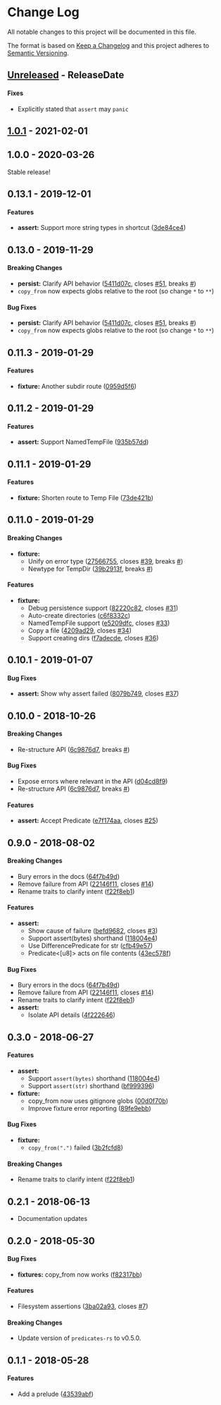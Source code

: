 # Change Log
All notable changes to this project will be documented in this file.

The format is based on [Keep a Changelog](http://keepachangelog.com/)
and this project adheres to [Semantic Versioning](http://semver.org/).

<!-- next-header -->
## [Unreleased] - ReleaseDate

#### Fixes

* Explicitly stated that `assert` may `panic`

## [1.0.1] - 2021-02-01

## 1.0.0 - 2020-03-26

Stable release!

## 0.13.1 - 2019-12-01


#### Features

* **assert:**  Support more string types in shortcut ([3de84ce4](https://github.com/assert-rs/assert_fs/commit/3de84ce453e1e1024331421e0ff1071cab5f204b))



## 0.13.0 - 2019-11-29


#### Breaking Changes

* **persist:**  Clarify API behavior ([5411d07c](https://github.com/assert-rs/assert_fs/commit/5411d07c37fbfb89e3efde2c4562a6dd4d0f1ebb), closes [#51](https://github.com/assert-rs/assert_fs/issues/51), breaks [#](https://github.com/assert-rs/assert_fs/issues/))
* `copy_from` now expects globs relative to the root (so change `*` to `**`)

#### Bug Fixes

* **persist:**  Clarify API behavior ([5411d07c](https://github.com/assert-rs/assert_fs/commit/5411d07c37fbfb89e3efde2c4562a6dd4d0f1ebb), closes [#51](https://github.com/assert-rs/assert_fs/issues/51), breaks [#](https://github.com/assert-rs/assert_fs/issues/))
* `copy_from` now expects globs relative to the root (so change `*` to `**`)



## 0.11.3 - 2019-01-29


#### Features

* **fixture:**  Another subdir route ([0959d5f6](https://github.com/assert-rs/assert_fs/commit/0959d5f6f75b46f4539e52d651824dab9449b339))



## 0.11.2 - 2019-01-29


#### Features

* **assert:**  Support NamedTempFile ([935b57dd](https://github.com/assert-rs/assert_fs/commit/935b57dd5d67e82db2712fefd7020c427724a77e))



## 0.11.1 - 2019-01-29


#### Features

* **fixture:**  Shorten route to Temp File ([73de421b](https://github.com/assert-rs/assert_fs/commit/73de421b8f446ade35e29e07fe2207a4a84c7200))



## 0.11.0 - 2019-01-29


#### Breaking Changes

* **fixture:**
  *  Unify on error type ([27566755](https://github.com/assert-rs/assert_fs/commit/275667551b78d7e2ad702f81150417a782b64253), closes [#39](https://github.com/assert-rs/assert_fs/issues/39), breaks [#](https://github.com/assert-rs/assert_fs/issues/))
  *  Newtype for TempDir ([39b2913f](https://github.com/assert-rs/assert_fs/commit/39b2913f9e9e0a7ccc55b788fe04d5cb55264244), breaks [#](https://github.com/assert-rs/assert_fs/issues/))

#### Features

* **fixture:**
  *  Debug persistence support ([82220c82](https://github.com/assert-rs/assert_fs/commit/82220c8270fed8f021e6fb76f89864be0d8eda88), closes [#31](https://github.com/assert-rs/assert_fs/issues/31))
  *  Auto-create directories ([c6f8332c](https://github.com/assert-rs/assert_fs/commit/c6f8332c1a106c89f9df166879051f76f9090db5))
  *  NamedTempFile support ([e5209dfc](https://github.com/assert-rs/assert_fs/commit/e5209dfc6e2f2515cff2f0ea0189537c9fb117b3), closes [#33](https://github.com/assert-rs/assert_fs/issues/33))
  *  Copy a file ([4209ad29](https://github.com/assert-rs/assert_fs/commit/4209ad29862a02173e181f1041152e9fcb065aba), closes [#34](https://github.com/assert-rs/assert_fs/issues/34))
  *  Support creating dirs ([f7adecde](https://github.com/assert-rs/assert_fs/commit/f7adecde52d2fbb56a9542b0b693292ca9dd44e6), closes [#36](https://github.com/assert-rs/assert_fs/issues/36))



## 0.10.1 - 2019-01-07


#### Bug Fixes

* **assert:**  Show why assert failed ([8079b749](https://github.com/assert-rs/assert_fs/commit/8079b749cf1b1334e2dea42dc74f9552a0969cd7), closes [#37](https://github.com/assert-rs/assert_fs/issues/37))



## 0.10.0 - 2018-10-26


#### Breaking Changes

*   Re-structure API ([6c9876d7](https://github.com/assert-rs/assert_fs/commit/6c9876d76052d89af3edccbc66b073b085d9ecdb), breaks [#](https://github.com/assert-rs/assert_fs/issues/))

#### Bug Fixes

*   Expose errors where relevant in the API ([d04cd8f9](https://github.com/assert-rs/assert_fs/commit/d04cd8f975f13104e2fd0c7ad6b3cb82c2239701))
*   Re-structure API ([6c9876d7](https://github.com/assert-rs/assert_fs/commit/6c9876d76052d89af3edccbc66b073b085d9ecdb), breaks [#](https://github.com/assert-rs/assert_fs/issues/))

#### Features

* **assert:**  Accept Predicate<str> ([e7f174aa](https://github.com/assert-rs/assert_fs/commit/e7f174aae24a2e67e5195ffce5f91993e391589f), closes [#25](https://github.com/assert-rs/assert_fs/issues/25))



## 0.9.0 - 2018-08-02


#### Breaking Changes

*   Bury errors in the docs ([64f7b49d](https://github.com/assert-rs/assert_fs/commit/64f7b49d2036e132d9aa270db209d9b977e4ad3d))
*   Remove failure from API ([22146f11](https://github.com/assert-rs/assert_fs/commit/22146f113ff0b5da95c22058b12117ac4b712d73), closes [#14](https://github.com/assert-rs/assert_fs/issues/14))
*   Rename traits to clarify intent ([f22f8eb1](https://github.com/assert-rs/assert_fs/commit/f22f8eb18a33ce504472bfce8b19b4cc29f5019b))

#### Features

* **assert:**
  *  Show cause of failure ([befd9682](https://github.com/assert-rs/assert_fs/commit/befd9682776729cb5c05a5eea4f242711b6c3b85), closes [#3](https://github.com/assert-rs/assert_fs/issues/3))
  *  Support assert(bytes) shorthand ([118004e4](https://github.com/assert-rs/assert_fs/commit/118004e48b5714613c0ddfec9022632be796c13c))
  *  Use DifferencePredicate for str ([cfb49e57](https://github.com/assert-rs/assert_fs/commit/cfb49e578b54c89165932062378b24c872d1b5d8))
  *  Predicate<[u8]> acts on file contents ([43ec578f](https://github.com/assert-rs/assert_fs/commit/43ec578f0ebd9fac8229d84a23417566d83bac3e))

#### Bug Fixes

*   Bury errors in the docs ([64f7b49d](https://github.com/assert-rs/assert_fs/commit/64f7b49d2036e132d9aa270db209d9b977e4ad3d))
*   Remove failure from API ([22146f11](https://github.com/assert-rs/assert_fs/commit/22146f113ff0b5da95c22058b12117ac4b712d73), closes [#14](https://github.com/assert-rs/assert_fs/issues/14))
*   Rename traits to clarify intent ([f22f8eb1](https://github.com/assert-rs/assert_fs/commit/f22f8eb18a33ce504472bfce8b19b4cc29f5019b))
* **assert:**
  *  Isolate API details ([4f222646](https://github.com/assert-rs/assert_fs/commit/4f2226461bcc5b5f96957db0ebb8363cfa5f84d7))



## 0.3.0 - 2018-06-27


#### Features

* **assert:**
  *  Support `assert(bytes)` shorthand ([118004e4](https://github.com/assert-rs/assert_fs/commit/118004e48b5714613c0ddfec9022632be796c13c))
  *  Support `assert(str)` shorthand ([bf999396](https://github.com/assert-rs/assert_fs/commit/bf999396963c24dabcf01090b202d53f7fe82015))
* **fixture:**
  * copy_from now uses gitignore globs ([00d0f70b](https://github.com/assert-rs/assert_fs/commit/00d0f70be8ce303a38a6d74f528ff0868884816e))
  * Improve fixture error reporting ([89fe9ebb](https://github.com/assert-rs/assert_fs/commit/89fe9ebb5984cef90cc615701d36a6845c5445b8))

#### Bug Fixes

* **fixture:**
  * `copy_from(".")` failed ([3b2fcfd8](https://github.com/assert-rs/assert_fs/commit/3b2fcfd83dffb191e3f4a848aadcd3bb9499f038))

#### Breaking Changes

*   Rename traits to clarify intent ([f22f8eb1](https://github.com/assert-rs/assert_fs/commit/f22f8eb18a33ce504472bfce8b19b4cc29f5019b))



## 0.2.1 - 2018-06-13


* Documentation updates


## 0.2.0 - 2018-05-30

#### Bug Fixes

* **fixtures:**  copy_from now works ([f82317bb](https://github.com/assert-rs/assert_fs/commit/f82317bb97ecfedd0821ae0d88bb254412080976))

#### Features

*   Filesystem assertions ([3ba02a93](https://github.com/assert-rs/assert_fs/commit/3ba02a9343101447ac90dca5eeeb6353c25ad646), closes [#7](https://github.com/assert-rs/assert_fs/issues/7))

#### Breaking Changes

* Update version of `predicates-rs` to v0.5.0.

## 0.1.1 - 2018-05-28


#### Features

*   Add a prelude ([43539abf](https://github.com/assert-rs/assert_fs/commit/43539abff3e3ee879b763f5049817ca7d8609fed))


<!-- next-url -->
[Unreleased]: https://github.com/assert-rs/predicates-rs/compare/v1.0.1...HEAD
[1.0.1]: https://github.com/assert-rs/predicates-rs/compare/v1.0.0...v1.0.1
